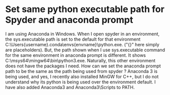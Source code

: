 
# Set same python executable path for Spyder and anaconda prompt

I am using Anaconda in Windows. When I open spyder in an environment, the sys.executable path is set to the default for that environment C:\Users\{username}\.conda\envs\{envname}\python.exe. ("{}" here simply are placeholders). But, the path shown when I use sys.executable command for the same environment in anaconda prompt is different. It shows C:\msys64\mingw64\bin\python3.exe. Naturally, this other environment does not have the packages I need. How can we set the anaconda prompt path to be the same as the path being used from spyder ?
Anaconda 3 is being used, and yes, I recently also installed MinGW for C++, but I do not understand why its python is being used over the environment default.
I have also added Anaconda3 and Anaconda3\Scripts to PATH.

        